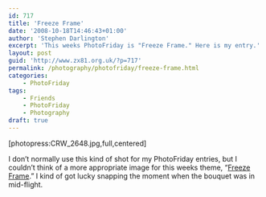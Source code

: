 ```yaml
---
id: 717
title: 'Freeze Frame'
date: '2008-10-18T14:46:43+01:00'
author: 'Stephen Darlington'
excerpt: 'This weeks PhotoFriday is "Freeze Frame." Here is my entry.'
layout: post
guid: 'http://www.zx81.org.uk/?p=717'
permalink: /photography/photofriday/freeze-frame.html
categories:
    - PhotoFriday
tags:
    - Friends
    - PhotoFriday
    - Photography
draft: true
---
```


\[photopress:CRW\_2648.jpg,full,centered\]

I don’t normally use this kind of shot for my PhotoFriday entries, but I couldn’t think of a more appropriate image for this weeks theme, “[Freeze Frame](http://www.photofriday.com/archives/challenge/000817.php).” I kind of got lucky snapping the moment when the bouquet was in mid-flight.